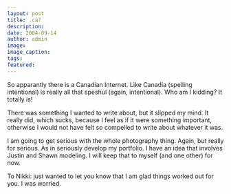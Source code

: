 ```yaml
---
layout: post
title: .ca?
description:
date: 2004-09-14
author: admin
image:
image_caption:
tags:
featured:
---
```


So apparantly there is a Canadian Internet. Like Canadia (spelling intentional) is really all that speshul (again, intentional). Who am I kidding? It totally is!

There was something I wanted to write about, but it slipped my mind. It really did, which sucks, because I feel as if it were something important, otherwise I would not have felt so compelled to write about whatever it was.

I am going to get serious with the whole photography thing. Again, but really for serious. As in seriously develop my portfolio. I have an idea that involves Justin and Shawn modeling. I will keep that to myself (and one other) for now.

To Nikki: just wanted to let you know that I am glad things worked out for you. I was worried.
